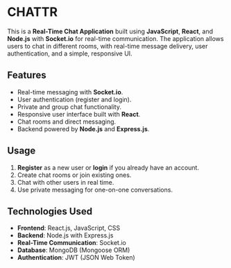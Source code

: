 
# CHATTR

This is a **Real-Time Chat Application** built using **JavaScript**, **React**, and **Node.js** with **Socket.io** for real-time communication. The application allows users to chat in different rooms, with real-time message delivery, user authentication, and a simple, responsive UI.

## Features
- Real-time messaging with **Socket.io**.
- User authentication (register and login).
- Private and group chat functionality.
- Responsive user interface built with **React**.
- Chat rooms and direct messaging.
- Backend powered by **Node.js** and **Express.js**.


## Usage

1. **Register** as a new user or **login** if you already have an account.
2. Create chat rooms or join existing ones.
3. Chat with other users in real time.
4. Use private messaging for one-on-one conversations.

## Technologies Used

- **Frontend**: React.js, JavaScript, CSS
- **Backend**: Node.js with Express.js
- **Real-Time Communication**: Socket.io
- **Database**: MongoDB (Mongoose ORM)
- **Authentication**: JWT (JSON Web Token)

